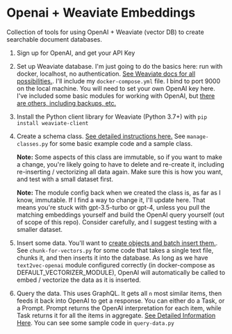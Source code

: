 # Openai + Weaviate Embeddings

Collection of tools for using OpenAI + Weaviate (vector DB) to create searchable document databases.

1) Sign up for OpenAI, and get your API Key

2) Set up Weaviate database. I'm just going to do the basics here: run with docker, localhost, no authentication. [See Weaviate docs for all possibilities.](https://weaviate.io/developers/weaviate/installation). I'll include my `docker-compose.yml` file. I bind to port 9000 on the local machine. You will need to set your own OpenAI key here. I've included some basic modules for working with OpenAI, but [there are others, including backups, etc.](https://weaviate.io/developers/weaviate/configuration/backups)

3) Install the Python client library for Weaviate (Python 3.7+) with `pip install weaviate-client`

4) Create a schema class. [See detailed instructions here.](https://weaviate.io/developers/weaviate/configuration/schema-configuration) See `manage-classes.py` for some basic example code and a sample class.
  
   **Note:** Some aspects of this class are immutable, so if you want to make a change, you're likely going to have to delete and re-create it, including re-inserting / vectorizing all data again. Make sure this is how you want, and test with a small dataset first.

      **Note:** The module config back when we created the class is, as far as I know, immutable. If I find a way to change it, I'll update here. That means you're stuck with gpt-3.5-turbo or gpt-4, unless you pull the matching embeddings yourself and build the OpenAI query yourself (out of scope of this repo). Consider carefully, and I suggest testing with a smaller dataset.

5) Insert some data. You'll want to [create objects and batch insert them.](https://weaviate.io/developers/weaviate/manage-data/import). See `chunk-for-vectors.py` for some code that takes a single text file, chunks it, and then inserts it into the database. As long as we have `text2vec-openai` module configured correctly (in docker-compose as DEFAULT_VECTORIZER_MODULE), OpenAI will automatically be called to embed / vectorize the data as it is inserted.

6) Query the data. This uses GraphQL. It gets all `n` most similar items, then feeds it back into OpenAI to get a response. You can either do a Task, or a Prompt. Prompt returns the OpenAI interpretation for each item, while Task returns it for all the items in aggregate. [See Detailed Information Here](https://weaviate.io/developers/weaviate/modules/reader-generator-modules/generative-openai). You can see some sample code in `query-data.py`
